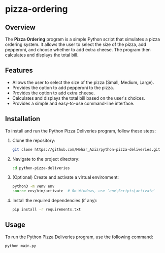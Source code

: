 # pizza-ordering

## Overview

The **Pizza Ordering** program is a simple Python script that simulates a pizza ordering system. It allows the user to select the size of the pizza, add pepperoni, and choose whether to add extra cheese. The program then calculates and displays the total bill.

## Features

- Allows the user to select the size of the pizza (Small, Medium, Large).
- Provides the option to add pepperoni to the pizza.
- Provides the option to add extra cheese.
- Calculates and displays the total bill based on the user's choices.
- Provides a simple and easy-to-use command-line interface.

## Installation

To install and run the Python Pizza Deliveries program, follow these steps:

1. Clone the repository:
    ```sh
    git clone https://github.com/Mehar_Aziz/python-pizza-deliveries.git
    ```
2. Navigate to the project directory:
    ```sh
    cd python-pizza-deliveries
    ```
3. (Optional) Create and activate a virtual environment:
    ```sh
    python3 -m venv env
    source env/bin/activate  # On Windows, use `env\Scripts\activate`
    ```
4. Install the required dependencies (if any):
    ```sh
    pip install -r requirements.txt
    ```

## Usage

To run the Python Pizza Deliveries program, use the following command:
```sh
python main.py
